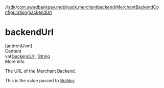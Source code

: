 //[sdk](../../../index.md)/[com.swedbankpay.mobilesdk.merchantbackend](../index.md)/[MerchantBackendConfiguration](index.md)/[backendUrl](backend-url.md)



# backendUrl  
[androidJvm]  
Content  
val [backendUrl](backend-url.md): [String](https://kotlinlang.org/api/latest/jvm/stdlib/kotlin/-string/index.html)  
More info  


The URL of the Merchant Backend.



This is the value passed to [Builder](-builder/index.md).

  



